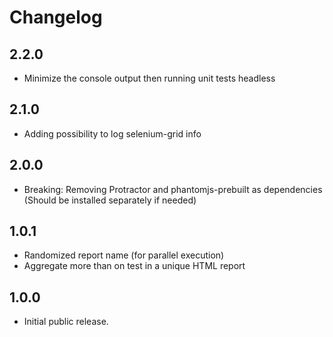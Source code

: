 # Changelog

## 2.2.0
- Minimize the console output then running unit tests headless

## 2.1.0
- Adding possibility to log selenium-grid info

## 2.0.0
- Breaking: Removing Protractor and phantomjs-prebuilt as dependencies  
(Should be installed separately if needed)

## 1.0.1
- Randomized report name (for parallel execution)
- Aggregate more than on test in a unique HTML report

## 1.0.0
- Initial public release.
